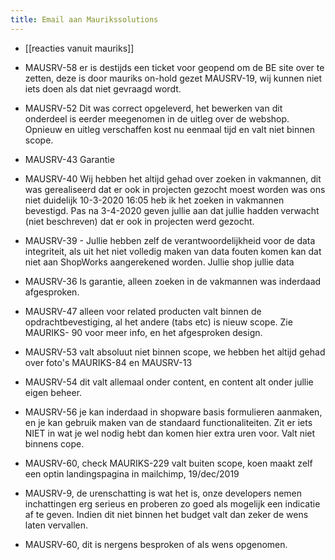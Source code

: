 ```yaml
---
title: Email aan Maurikssolutions
---
```


- [[reacties vanuit mauriks]]

- MAUSRV-58 er is destijds een ticket voor geopend om de BE site over te zetten, deze is door mauriks on-hold gezet MAUSRV-19, wij kunnen niet iets doen als dat niet gevraagd wordt. 

- MAUSRV-52 Dit was correct opgeleverd, het bewerken van dit onderdeel is eerder meegenomen in de uitleg over de webshop. Opnieuw en uitleg verschaffen kost nu eenmaal tijd en valt niet binnen scope.

- MAUSRV-43 Garantie

- MAUSRV-40 Wij hebben het altijd gehad over zoeken in vakmannen, dit was gerealiseerd dat er ook in projecten gezocht moest worden was ons niet duidelijk  10-3-2020 16:05 heb ik het zoeken in vakmannen bevestigd. Pas na 3-4-2020 geven jullie aan dat jullie hadden verwacht (niet beschreven) dat er ook in projecten werd gezocht.

- MAUSRV-39 - Jullie hebben zelf de verantwoordelijkheid voor de data integriteit, als uit het niet volledig maken van data fouten komen kan dat niet aan ShopWorks aangerekened worden. Jullie shop jullie data

- MAUSRV-36 Is garantie, alleen zoeken in de vakmannen was inderdaad afgesproken.

- MAUSRV-47 alleen voor related producten valt binnen de opdrachtbevestiging, al het andere (tabs etc) is nieuw scope. Zie MAURIKS- 90  voor meer info, en het afgesproken design.

- MAUSRV-53 valt absoluut niet binnen scope, we hebben het altijd gehad over foto's MAURIKS-84 en MAUSRV-13 

- MAUSRV-54 dit valt allemaal onder content, en content alt onder jullie eigen beheer. 

- MAUSRV-56 je kan inderdaad in shopware basis formulieren aanmaken, en je kan gebruik maken van de standaard functionaliteiten. Zit er iets NIET in wat je wel nodig hebt dan komen hier extra uren voor. Valt niet binnens cope. 

- MAUSRV-60, check MAURIKS-229 valt buiten scope, koen maakt zelf een optin landingspagina in mailchimp, 19/dec/2019

- MAUSRV-9, de urenschatting is wat het is, onze developers nemen inchattingen erg serieus en proberen zo goed als mogelijk een indicatie af te geven. Indien dit niet binnen het budget valt dan zeker de wens laten vervallen.

- MAUSRV-60, dit is nergens besproken of als wens opgenomen. 
